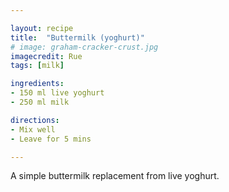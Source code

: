 ```yaml
---

layout: recipe
title:  "Buttermilk (yoghurt)"
# image: graham-cracker-crust.jpg
imagecredit: Rue
tags: [milk]

ingredients:
- 150 ml live yoghurt
- 250 ml milk

directions:
- Mix well
- Leave for 5 mins

---
```


A simple buttermilk replacement from live yoghurt.
